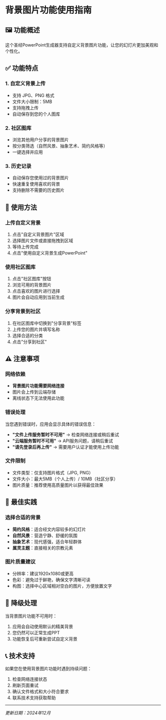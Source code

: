 # 背景图片功能使用指南

## 🖼️ 功能概述

这个圣经PowerPoint生成器支持自定义背景图片功能，让您的幻灯片更加美观和个性化。

## ✅ 功能特点

### 1. **自定义背景上传**
- 支持 JPG、PNG 格式
- 文件大小限制：5MB
- 支持拖拽上传
- 自动保存到您的个人图库

### 2. **社区图库**
- 浏览其他用户分享的背景图片
- 按分类筛选（自然风景、抽象艺术、简约风格等）
- 一键选择并应用

### 3. **历史记录**
- 自动保存您使用过的背景图片
- 快速重复使用喜欢的背景
- 支持删除不需要的历史图片

## 🔧 使用方法

### 上传自定义背景
1. 点击"自定义背景图片"区域
2. 选择图片文件或直接拖拽到区域
3. 等待上传完成
4. 点击"使用自定义背景生成PowerPoint"

### 使用社区图库
1. 点击"社区图库"按钮
2. 浏览可用的背景图片
3. 点击喜欢的图片进行选择
4. 图片会自动应用到当前生成

### 分享背景到社区
1. 在社区图库中切换到"分享背景"标签
2. 上传您的图片并填写名称
3. 选择合适的分类
4. 点击"分享到社区"

## ⚠️ 注意事项

### 网络依赖
- **背景图片功能需要网络连接**
- 图片会上传到云端存储
- 离线状态下无法使用此功能

### 错误处理
当您遇到错误时，应用会显示具体的错误信息：

- **"文件上传服务暂时不可用"** → 检查网络连接或稍后重试
- **"云端服务暂时不可用"** → API服务问题，请稍后重试
- **"请先登录后再上传"** → 需要用户认证才能使用上传功能

### 文件限制
- 文件类型：仅支持图片格式（JPG, PNG）
- 文件大小：最大5MB（个人上传）/ 10MB（社区分享）
- 图片质量：推荐使用高质量图片以获得最佳效果

## 🎨 最佳实践

### 选择合适的背景
- **简约风格**：适合经文内容较多的幻灯片
- **自然风景**：营造宁静、舒缓的氛围
- **抽象艺术**：现代感强，适合年轻群体
- **属灵主题**：直接相关的宗教元素

### 图片质量建议
- 分辨率：建议1920x1080或更高
- 色彩：避免过于鲜艳，确保文字清晰可读
- 构图：选择中心区域相对空白的图片，方便放置文字

## 🔄 降级处理

当背景图片功能不可用时：
1. 应用会自动使用默认的精美背景
2. 您仍然可以正常生成PPT
3. 功能恢复后可重新尝试自定义背景

## 📞 技术支持

如果您在使用背景图片功能时遇到持续问题：
1. 检查网络连接状态
2. 刷新页面重试
3. 确认文件格式和大小符合要求
4. 联系技术支持获取帮助

---

*更新日期：2024年12月*